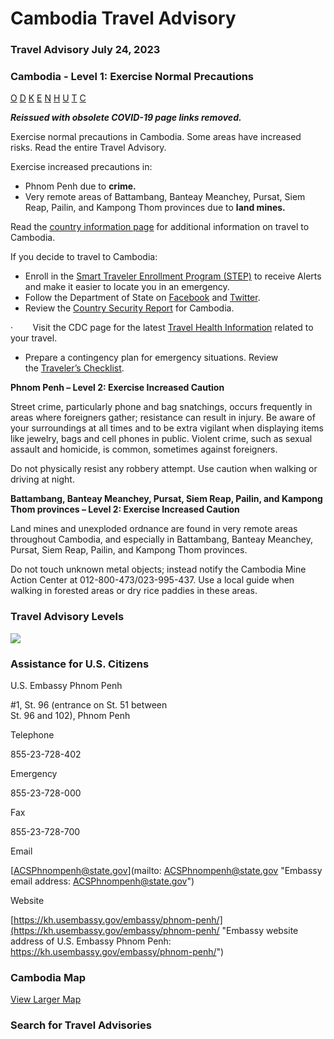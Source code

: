 # Cambodia Travel Advisory

### Travel Advisory July 24, 2023

### Cambodia - Level 1: Exercise Normal Precautions

[O](javascript:void(0); "Tool Tip: Other")
[D](javascript:void(0); "Tool Tip: Wrongful Detention")
[K](javascript:void(0); "Tool Tip: Kidnap and Hostage")
[E](javascript:void(0); "Tool Tip: Event")
[N](javascript:void(0); "Tool Tip: Disaster")
[H](javascript:void(0); "Tool Tip: Health")
[U](javascript:void(0); "Tool Tip: Civil Unrest")
[T](javascript:void(0); "Tool Tip: Terrorism")
[C](javascript:void(0); "Tool Tip: Crimes")

***Reissued with obsolete COVID-19 page links removed.***

Exercise normal precautions in Cambodia. Some areas have increased risks. Read the entire Travel Advisory.

Exercise increased precautions in:

* Phnom Penh due to **crime.**
* Very remote areas of Battambang, Banteay Meanchey, Pursat, Siem Reap, Pailin, and Kampong Thom provinces due to **land mines.**

Read the [country information page](https://travel.state.gov/content/travel/en/international-travel/International-Travel-Country-Information-Pages/Cambodia.html) for additional information on travel to Cambodia.

If you decide to travel to Cambodia:

* Enroll in the [Smart Traveler Enrollment Program (STEP)](https://step.state.gov/step/) to receive Alerts and make it easier to locate you in an emergency.
* Follow the Department of State on [Facebook](https://www.facebook.com/travelgov/) and [Twitter](https://twitter.com/StateDept?ref_src=twsrc%5Egoogle%7Ctwcamp%5Eserp%7Ctwgr%5Eauthor).
* Review the [Country Security Report](https://www.osac.gov/Content/Browse/Report?subContentTypes=Country%20Security%20Report) for Cambodia.

·        Visit the CDC page for the latest [Travel Health Information](https://wwwnc.cdc.gov/travel/destinations/list) related to your travel.

* Prepare a contingency plan for emergency situations. Review the [Traveler’s Checklist](https://travel.state.gov/content/passports/en/go/checklist.html).

**Phnom Penh – Level 2: Exercise Increased Caution**

Street crime, particularly phone and bag snatchings, occurs frequently in areas where foreigners gather; resistance can result in injury. Be aware of your surroundings at all times and to be extra vigilant when displaying items like jewelry, bags and cell phones in public. Violent crime, such as sexual assault and homicide, is common, sometimes against foreigners.

Do not physically resist any robbery attempt. Use caution when walking or driving at night.

**Battambang, Banteay Meanchey, Pursat, Siem Reap, Pailin, and Kampong Thom provinces – Level 2: Exercise Increased Caution**

Land mines and unexploded ordnance are found in very remote areas throughout Cambodia, and especially in Battambang, Banteay Meanchey, Pursat, Siem Reap, Pailin, and Kampong Thom provinces.

Do not touch unknown metal objects; instead notify the Cambodia Mine Action Center at 012-800-473/023-995-437. Use a local guide when walking in forested areas or dry rice paddies in these areas.

### Travel Advisory Levels

[![](/content/dam/NEWTravelAssets/images/travel-levelv1.svg)](/content/travel/en/international-travel/before-you-go/about-our-new-products.html "Travel Advisory Levels")

### Assistance for U.S. Citizens

U.S. Embassy Phnom Penh

#1, St. 96 (entrance on St. 51 between  
St. 96 and 102), Phnom Penh

Telephone

855-23-728-402

Emergency

855-23-728-000

Fax

855-23-728-700

Email

[ACSPhnompenh@state.gov](mailto: ACSPhnompenh@state.gov "Embassy email address: ACSPhnompenh@state.gov")

Website

[https://kh.usembassy.gov/embassy/phnom-penh/](https://kh.usembassy.gov/embassy/phnom-penh/ "Embassy website address of U.S. Embassy Phnom Penh: https://kh.usembassy.gov/embassy/phnom-penh/")

### Cambodia Map

[View Larger Map](https://travelmaps.state.gov/TSGMap/?extent=100.314755437,10.605996,109.685240563,15.393996 "Map of Cambodia")



### Search for Travel Advisories